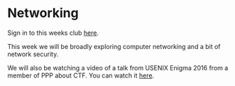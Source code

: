 # Networking

Sign in to this weeks club [here]().

This week we will be broadly exploring computer networking and a bit of network security.

We will also be watching a video of a talk from USENIX Enigma 2016 from a member of PPP about CTF. You can watch it [here](https://youtu.be/-r-B1uOj0W4).
